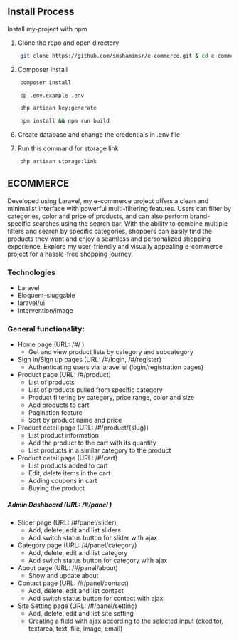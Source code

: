 ## Install Process

Install my-project with npm

1. Clone the repo and open directory

```bash
    git clone https://github.com/smshamimsr/e-commerce.git & cd e-commerce
```

2. Composer Install

```bash
    composer install
```

```bash
    cp .env.example .env
```

```bash
    php artisan key:generate
```

```bash
    npm install && npm run build
```

6. Create database and change the credentials in .env file

7. Run this command for storage link

```bash
    php artisan storage:link
```

## ECOMMERCE

Developed using Laravel, my e-commerce project offers a clean and minimalist interface with powerful multi-filtering features. Users can filter by categories, color and price of products, and can also perform brand-specific searches using the search bar. With the ability to combine multiple filters and search by specific categories, shoppers can easily find the products they want and enjoy a seamless and personalized shopping experience. Explore my user-friendly and visually appealing e-commerce project for a hassle-free shopping journey.

### Technologies

-   Laravel
-   Eloquent-sluggable
-   laravel/ui
-   intervention/image

### General functionality:

-   Home page (URL: /#/ )
    -   Get and view product lists by category and subcategory
-   Sign in/Sign up pages (URL: /#/login, /#/register)
    -   Authenticating users via laravel ui (login/registration pages)
-   Product page (URL: /#/product)
    -   List of products
    -   List of products pulled from specific category
    -   Product filtering by category, price range, color and size
    -   Add products to cart
    -   Pagination feature
    -   Sort by product name and price
-   Product detail page (URL: /#/product/{slug})
    -   List product information
    -   Add the product to the cart with its quantity
    -   List products in a similar category to the product
-   Product detail page (URL: /#/cart)
    -   List products added to cart
    -   Edit, delete items in the cart
    -   Adding coupons in cart
    -   Buying the product

##### Admin Dashboard (URL: /#/panel )

-   Slider page (URL: /#/panel/slider)
    -   Add, delete, edit and list sliders
    -   Add switch status button for slider with ajax
-   Category page (URL: /#/panel/category)
    -   Add, delete, edit and list category
    -   Add switch status button for category with ajax
-   About page (URL: /#/panel/about)
    -   Show and update about
-   Contact page (URL: /#/panel/contact)
    -   Add, delete, edit and list contact
    -   Add switch status button for contact with ajax
-   Site Setting page (URL: /#/panel/setting)
    -   Add, delete, edit and list site setting
    -   Creating a field with ajax according to the selected input (ckeditor, textarea, text, file, image, email)

